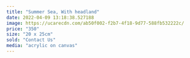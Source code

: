 ```yaml
---
title: "Summer Sea, With headland"
date: 2022-04-09 13:18:38.527188
image: https://ucarecdn.com/ab50f002-f2b7-4f18-9d77-588fb532222c/
price: "350"
size: "20 x 25cm"
sold: "Contact Us"
media: "acrylic on canvas"
---
```


